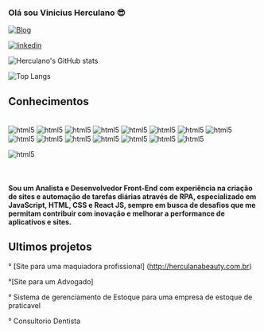### Olá sou Vinicius Herculano 😎
[![Blog](https://img.shields.io/website-up-down-green-red/http/m.org.svg)](https://herculanocompany.com)


[![linkedin](https://img.shields.io/badge/LinkedIn-0077B5?style=for-the-badge&logo=linkedin&logoColor=white)](https://www.linkedin.com/in/vinicius-herculano-17a82a14a/)

![Herculano's GitHub stats](https://github-readme-stats.vercel.app/api?username=viniciusherculanolemos&show_icons=true&theme=radical)

![Top Langs](https://github-readme-stats.vercel.app/api/top-langs/?username=viniciusherculanolemos&hide_progress=true)


## Conhecimentos 

<div style="display: inline_block"><br/>
<img align="center" alt="html5" src="https://img.shields.io/badge/HTML-239120?style=for-the-badge&logo=html5&logoColor=white" /> 
<img align="center" alt="html5" src="https://img.shields.io/badge/CSS-239120?&style=for-the-badge&logo=css3&logoColor=white" /> 


<img align="center" alt="html5" src="https://img.shields.io/badge/JavaScript-F7DF1E?style=for-the-badge&logo=javascript&logoColor=black" /> 
<img align="center" alt="html5" src="https://img.shields.io/badge/Python-3776AB?style=for-the-badge&logo=python&logoColor=whit" /> 


<img align="center" alt="html5" src="https://img.shields.io/badge/HTML5-E34F26?style=for-the-badge&logo=html5&logoColor=white" /> 
<img align="center" alt="html5" src="https://img.shields.io/badge/Java-ED8B00?style=for-the-badge&logo=openjdk&logoColor=white" /> 


<img align="center" alt="html5" src="https://img.shields.io/badge/CSS3-1572B6?style=for-the-badge&logo=css3&logoColor=white" /> 
<img align="center" alt="html5" src="https://img.shields.io/badge/Microsoft_Office-D83B01?style=for-the-badge&logo=microsoft-office&logoColor=white" /> 


<img align="center" alt="html5" src="https://img.shields.io/badge/Google%20Analytics-E37400?style=for-the-badge&logo=google%20analytics&logoColor=white " /> 
<img align="center" alt="html5" src="https://img.shields.io/badge/Microsoft_Access-A4373A?style=for-the-badge&logo=microsoft-access&logoColor=white" /> 

<img align="center" alt="html5" src="https://img.shields.io/badge/Microsoft_Excel-217346?style=for-the-badge&logo=microsoft-excel&logoColor=white" />
<img align="center" alt="html5" src="https://img.shields.io/badge/Django-092E20?style=for-the-badge&logo=django&logoColor=white" />

<img align="center" alt="html5" src="https://img.shields.io/badge/jQuery-0769AD?style=for-the-badge&logo=jquery&logoColor=white" />
<img align="center" alt="html5" src="https://img.shields.io/badge/MySQL-00000F?style=for-the-badge&logo=mysql&logoColor=white" />
<img align="center" alt="html5" src="https://img.shields.io/badge/react-2B579A?style=for-the-badge&logo=microsoft-word&logoColor=white" />

<img align="center" alt="html5" 
src="https://img.shields.io/badge/C%23-239120?style=for-the-badge&logo=c-sharp&logoColor=white" />
</div><br/>

#### Sou um Analista e Desenvolvedor Front-End com experiência na criação de sites e automação de tarefas diárias através de RPA, especializado em JavaScript, HTML, CSS e React JS, sempre em busca de desafios que me permitam contribuir com inovação e melhorar a performance de aplicativos e sites.


## Ultimos projetos
° [Site para uma maquiadora profissional] (http://herculanabeauty.com.br)<br/>

°[Site para um Advogado]

° Sistema de gerenciamento de Estoque para uma empresa de estoque de praticavel

° Consultorio Dentista
